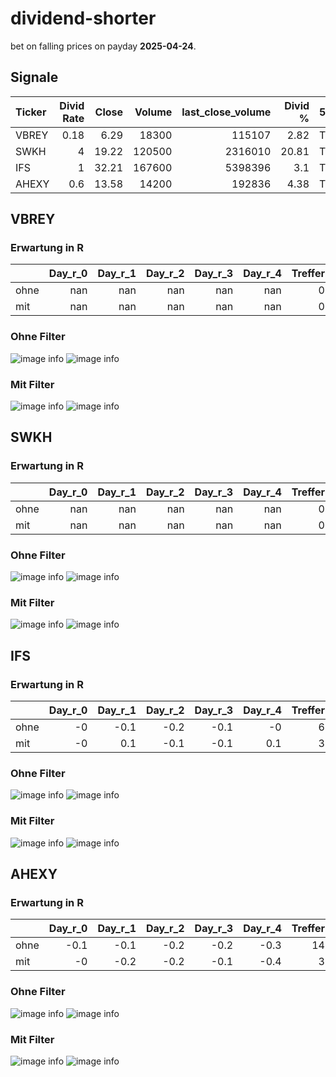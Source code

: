 # dividend-shorter

bet on falling prices on payday **2025-04-24**.

## Signale

| Ticker   |   Divid Rate |   Close |   Volume |   last_close_volume |   Divid % | 5_Days_pos   | above_SMA_50   |
|:---------|-------------:|--------:|---------:|--------------------:|----------:|:-------------|:---------------|
| VBREY    |         0.18 |    6.29 |    18300 |              115107 |      2.82 | True         | False          |
| SWKH     |         4    |   19.22 |   120500 |             2316010 |     20.81 | True         | True           |
| IFS      |         1    |   32.21 |   167600 |             5398396 |      3.1  | True         | False          |
| AHEXY    |         0.6  |   13.58 |    14200 |              192836 |      4.38 | True         | False          |

## VBREY

### Erwartung in R
|      |   Day_r_0 |   Day_r_1 |   Day_r_2 |   Day_r_3 |   Day_r_4 |   Treffer |
|:-----|----------:|----------:|----------:|----------:|----------:|----------:|
| ohne |       nan |       nan |       nan |       nan |       nan |         0 |
| mit  |       nan |       nan |       nan |       nan |       nan |         0 |

### Ohne Filter
![image info](./data/VBREY_box_all.png)
![image info](./data/VBREY_median_all.png)

### Mit Filter
![image info](./data/VBREY_box_filtered.png)
![image info](./data/VBREY_median_filtered.png)

## SWKH

### Erwartung in R
|      |   Day_r_0 |   Day_r_1 |   Day_r_2 |   Day_r_3 |   Day_r_4 |   Treffer |
|:-----|----------:|----------:|----------:|----------:|----------:|----------:|
| ohne |       nan |       nan |       nan |       nan |       nan |         0 |
| mit  |       nan |       nan |       nan |       nan |       nan |         0 |

### Ohne Filter
![image info](./data/SWKH_box_all.png)
![image info](./data/SWKH_median_all.png)

### Mit Filter
![image info](./data/SWKH_box_filtered.png)
![image info](./data/SWKH_median_filtered.png)

## IFS

### Erwartung in R
|      |   Day_r_0 |   Day_r_1 |   Day_r_2 |   Day_r_3 |   Day_r_4 |   Treffer |
|:-----|----------:|----------:|----------:|----------:|----------:|----------:|
| ohne |        -0 |      -0.1 |      -0.2 |      -0.1 |      -0   |         6 |
| mit  |        -0 |       0.1 |      -0.1 |      -0.1 |       0.1 |         3 |

### Ohne Filter
![image info](./data/IFS_box_all.png)
![image info](./data/IFS_median_all.png)

### Mit Filter
![image info](./data/IFS_box_filtered.png)
![image info](./data/IFS_median_filtered.png)

## AHEXY

### Erwartung in R
|      |   Day_r_0 |   Day_r_1 |   Day_r_2 |   Day_r_3 |   Day_r_4 |   Treffer |
|:-----|----------:|----------:|----------:|----------:|----------:|----------:|
| ohne |      -0.1 |      -0.1 |      -0.2 |      -0.2 |      -0.3 |        14 |
| mit  |      -0   |      -0.2 |      -0.2 |      -0.1 |      -0.4 |         3 |

### Ohne Filter
![image info](./data/AHEXY_box_all.png)
![image info](./data/AHEXY_median_all.png)

### Mit Filter
![image info](./data/AHEXY_box_filtered.png)
![image info](./data/AHEXY_median_filtered.png)

